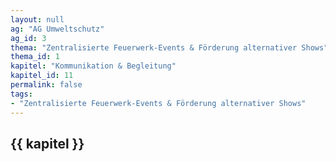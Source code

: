 ```yaml
---
layout: null
ag: "AG Umweltschutz"
ag_id: 3
thema: "Zentralisierte Feuerwerk-Events & Förderung alternativer Shows"
thema_id: 1
kapitel: "Kommunikation & Begleitung"
kapitel_id: 11
permalink: false
tags:
- "Zentralisierte Feuerwerk-Events & Förderung alternativer Shows"
---
```


## {{ kapitel }}
